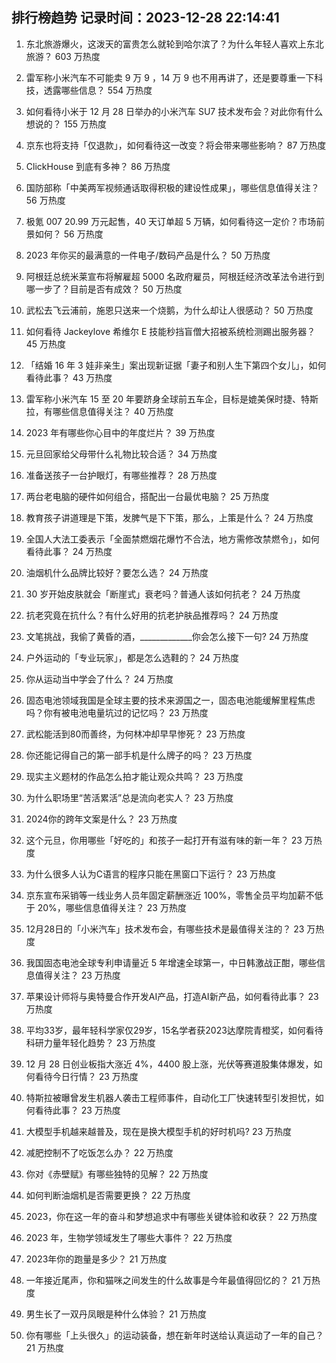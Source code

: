 
## 排行榜趋势 记录时间：2023-12-28 22:14:41
  
  1. 东北旅游爆火，这泼天的富贵怎么就轮到哈尔滨了？为什么年轻人喜欢上东北旅游？ 603 万热度
    
  2. 雷军称小米汽车不可能卖 9 万 9 ，14 万 9 也不用再讲了，还是要尊重一下科技，透露哪些信息？ 554 万热度
    
  3. 如何看待小米于 12 月 28 日举办的小米汽车 SU7 技术发布会？对此你有什么想说的？ 155 万热度
    
  4. 京东也将支持「仅退款」，如何看待这一改变？将会带来哪些影响？ 87 万热度
    
  5. ClickHouse 到底有多神？ 86 万热度
    
  6. 国防部称「中美两军视频通话取得积极的建设性成果」，哪些信息值得关注？ 56 万热度
    
  7. 极氪 007 20.99 万元起售，40 天订单超 5 万辆，如何看待这一定价？市场前景如何？ 56 万热度
    
  8. 2023 年你买的最满意的一件电子/数码产品是什么？ 50 万热度
    
  9. 阿根廷总统米莱宣布将解雇超 5000 名政府雇员，阿根廷经济改革法令进行到哪一步了？目前是否有成效？ 50 万热度
    
  10. 武松去飞云浦前，施恩只送来一个烧鹅，为什么却让人很感动？ 50 万热度
    
  11. 如何看待 Jackeylove 希维尔 E 技能秒挡盲僧大招被系统检测踢出服务器？ 45 万热度
    
  12. 「结婚 16 年 3 娃非亲生」案出现新证据「妻子和别人生下第四个女儿」，如何看待此事？ 43 万热度
    
  13. 雷军称小米汽车 15 至 20 年要跻身全球前五车企，目标是媲美保时捷、特斯拉，有哪些信息值得关注？ 40 万热度
    
  14. 2023 年有哪些你心目中的年度烂片？ 39 万热度
    
  15. 元旦回家给父母带什么礼物比较合适？ 34 万热度
    
  16. 准备送孩子一台护眼灯，有哪些推荐？ 28 万热度
    
  17. 两台老电脑的硬件如何组合，搭配出一台最优电脑？ 25 万热度
    
  18. 教育孩子讲道理是下策，发脾气是下下策，那么，上策是什么？ 24 万热度
    
  19. 全国人大法工委表示「全面禁燃烟花爆竹不合法，地方需修改禁燃令」，如何看待此事？ 24 万热度
    
  20. 油烟机什么品牌比较好？要怎么选？ 24 万热度
    
  21. 30 岁开始皮肤就会「断崖式」衰老吗？普通人该如何抗老？ 24 万热度
    
  22. 抗老究竟在抗什么？有什么好用的抗老护肤品推荐吗？ 24 万热度
    
  23. 文笔挑战，我偷了黄昏的酒，_____________你会怎么接下一句? 24 万热度
    
  24. 户外运动的「专业玩家」，都是怎么选鞋的？ 24 万热度
    
  25. 你从运动当中学会了什么？ 24 万热度
    
  26. 固态电池领域我国是全球主要的技术来源国之一，固态电池能缓解里程焦虑吗？你有被电池电量坑过的记忆吗？ 23 万热度
    
  27. 武松能活到80而善终，为何林冲却早早惨死？ 23 万热度
    
  28. 你还能记得自己的第一部手机是什么牌子的吗？ 23 万热度
    
  29. 现实主义题材的作品怎么拍才能让观众共鸣？ 23 万热度
    
  30. 为什么职场里“苦活累活”总是流向老实人？ 23 万热度
    
  31. 2024你的跨年文案是什么？ 23 万热度
    
  32. 这个元旦，你用哪些「好吃的」和孩子一起打开有滋有味的新一年？ 23 万热度
    
  33. 为什么很多人认为C语言的程序只能在黑窗口下运行？ 23 万热度
    
  34. 京东宣布采销等一线业务人员年固定薪酬涨近 100%，零售全员平均加薪不低于 20%，哪些信息值得关注？ 23 万热度
    
  35. 12月28日的「小米汽车」技术发布会，有哪些技术是最值得关注的？ 23 万热度
    
  36. 我国固态电池全球专利申请量近 5 年增速全球第一，中日韩激战正酣，哪些信息值得关注？ 23 万热度
    
  37. 苹果设计师将与奥特曼合作开发AI产品，打造AI新产品，如何看待此事？ 23 万热度
    
  38. 平均33岁，最年轻科学家仅29岁，15名学者获2023达摩院青橙奖，如何看待科研力量年轻化趋势？ 23 万热度
    
  39. 12 月 28 日创业板指大涨近 4%，4400 股上涨，光伏等赛道股集体爆发，如何看待今日行情？ 23 万热度
    
  40. 特斯拉被曝曾发生机器人袭击工程师事件，自动化工厂快速转型引发担忧，如何看待此事？ 23 万热度
    
  41. 大模型手机越来越普及，现在是换大模型手机的好时机吗? 23 万热度
    
  42. 减肥控制不了吃饭怎么办？ 22 万热度
    
  43. 你对《赤壁赋》有哪些独特的见解？ 22 万热度
    
  44. 如何判断油烟机是否需要更换？ 22 万热度
    
  45. 2023，你在这一年的奋斗和梦想追求中有哪些关键体验和收获？ 22 万热度
    
  46. 2023 年，生物学领域发生了哪些大事件？ 22 万热度
    
  47. 2023年你的跑量是多少？ 21 万热度
    
  48. 一年接近尾声，你和猫咪之间发生的什么故事是今年最值得回忆的？ 21 万热度
    
  49. 男生长了一双丹凤眼是种什么体验？ 21 万热度
    
  50. 你有哪些「上头很久」的运动装备，想在新年时送给认真运动了一年的自己？ 21 万热度
    